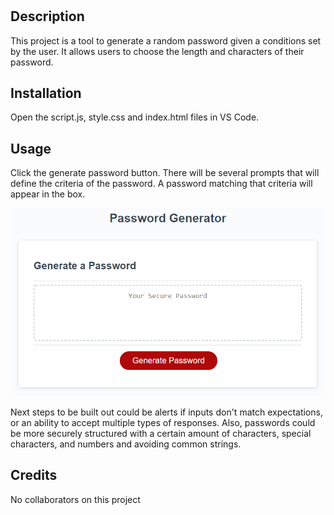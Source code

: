 # <Password Generator>

## Description

This project is a tool to generate a random password given a conditions set by the user. It allows users to choose the length and characters of their password.

## Installation

Open the script.js, style.css and index.html files in VS Code.

## Usage

Click the generate password button. There will be several prompts that will define the criteria of the password. A password matching that criteria will appear in the box.

![Final Output](assets/3-finalpage.jpeg)

Next steps to be built out could be alerts if inputs don't match expectations, or an ability to accept multiple types of responses. Also, passwords could be more securely structured with a certain amount of characters, special characters, and numbers and avoiding common strings.

## Credits

No collaborators on this project
